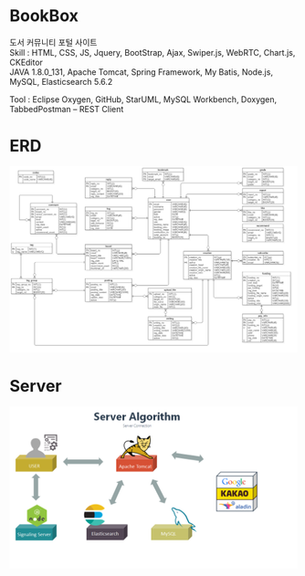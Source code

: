 # BookBox 
도서 커뮤니티 포털 사이트  
Skill : HTML, CSS, JS, Jquery, BootStrap, Ajax, Swiper.js, WebRTC, Chart.js, CKEditor  
JAVA 1.8.0_131, Apache Tomcat, Spring Framework, My Batis, Node.js, MySQL, Elasticsearch 5.6.2  

Tool : Eclipse Oxygen, GitHub, StarUML, MySQL Workbench, Doxygen, TabbedPostman – REST Client

# ERD
![ERD](./ERD.png)  

# Server
![server](./server.png)  

